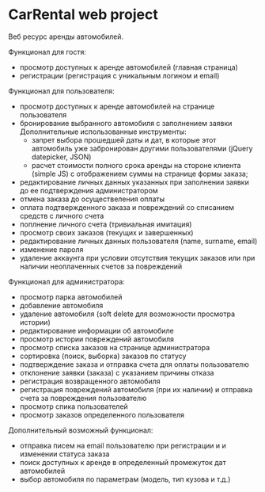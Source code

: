 # CarRental web project
 Веб ресурс аренды автомобилей.
  
  Функционал для гостя:
- просмотр доступных к аренде автомобилей (главная страница)
- регистрации (регистрация с уникальным логином и email)

Функционал для пользователя:

- просмотр доступных к аренде автомобилей на странице пользователя
- бронирование выбранного автомобиля с заполнением заявки   
	Дополнительные использованные инструменты:
	- запрет выбора прошедшей даты и дат, в которые этот автомобиль уже забронирован другими пользователями (jQuery datepicker, JSON)
	- расчет стоимости полного срока аренды на стороне клиента (simple JS) с отображением суммы на странице формы заказа;
- редактирование личных данных указанных при заполнении заявки до ее подтверждения администратором
- отмена заказа до осуществеления оплаты
- оплата подтвержденного заказа и повреждений со списанием средств с личного счета
- поплнение личного счета (тривиальная имитация)
- просмотр своих заказов (текущих и завершенных)
- редактирование личных данных пользователя (name, surname, email)
- изменение пароля
- удаление аккаунта при условии отсутствия текущих заказов или при наличии неоплаченных счетов за повреждений

Функционал для администратора:

- просмотр парка автомобилей
- добавление автомобиля
- удаление автомобиля (soft delete для возможности просмотра истории)
- редактирование информации об автомобиле
- просмотр истории повреждений автомобиля
- просмотр списка заказов на странице администратора
- сортировка (поиск, выборка) заказов по статусу
- подтверждение заказа  и отправка счета для оплаты пользователю
- отклонение заявки (заказа) с указанием причины отказа
- регистрация возвращенного автомобиля
- регистрация повреждений автомобиля (при их наличии) и отправка счета за повреждения пользователю
- просмотр спика пользователей
- просмотр заказов определенного пользователя

Дополнительный возможный функционал:
- отправка писем на email пользователю при регистрации и и изменении статуса заказа
- поиск доступных к аренде  в определенный промежуток дат автомобилей
- выбор автомобиля по параметрам (модель, тип кузова и т.д.)
